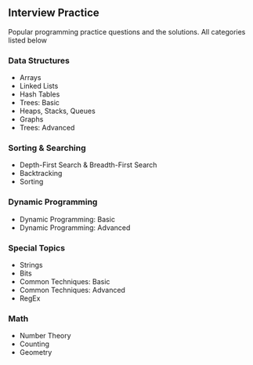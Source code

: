 ## Interview Practice

Popular programming practice questions and the solutions. All categories listed below

### Data Structures
* Arrays
* Linked Lists
* Hash Tables
* Trees: Basic
* Heaps, Stacks, Queues
* Graphs
* Trees: Advanced


### Sorting & Searching
* Depth-First Search & Breadth-First Search
* Backtracking
* Sorting


### Dynamic Programming
* Dynamic Programming: Basic
* Dynamic Programming: Advanced


### Special Topics
* Strings
* Bits
* Common Techniques: Basic
* Common Techniques: Advanced
* RegEx


### Math
* Number Theory
* Counting
* Geometry

